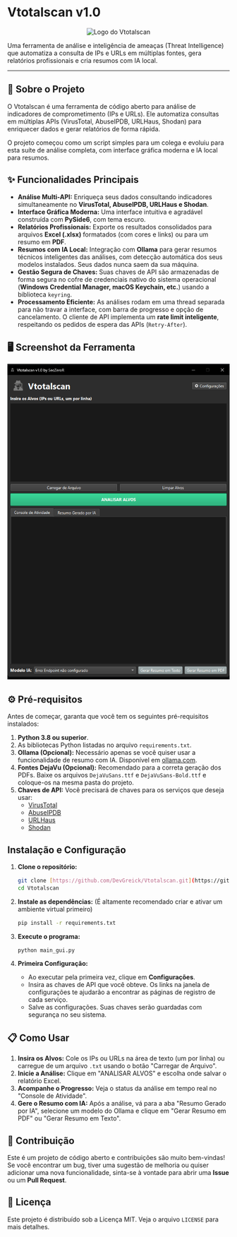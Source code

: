 # Vtotalscan v1.0

<p align="center">
  <img src="spy2-1.png" alt="Logo do Vtotalscan" width="150">
</p>

Uma ferramenta de análise e inteligência de ameaças (Threat Intelligence) que automatiza a consulta de IPs e URLs em múltiplas fontes, gera relatórios profissionais e cria resumos com IA local.

---

## 📜 Sobre o Projeto

O Vtotalscan é uma ferramenta de código aberto para análise de indicadores de comprometimento (IPs e URLs). Ele automatiza consultas em múltiplas APIs (VirusTotal, AbuseIPDB, URLHaus, Shodan) para enriquecer dados e gerar relatórios de forma rápida.

O projeto começou como um script simples para um colega e evoluiu para esta suíte de análise completa, com interface gráfica moderna e IA local para resumos.

## ✨ Funcionalidades Principais

* **Análise Multi-API:** Enriqueça seus dados consultando indicadores simultaneamente no **VirusTotal, AbuseIPDB, URLHaus e Shodan**.
* **Interface Gráfica Moderna:** Uma interface intuitiva e agradável construída com **PySide6**, com tema escuro.
* **Relatórios Profissionais:** Exporte os resultados consolidados para arquivos **Excel (.xlsx)** formatados (com cores e links) ou para um resumo em **PDF**.
* **Resumos com IA Local:** Integração com **Ollama** para gerar resumos técnicos inteligentes das análises, com detecção automática dos seus modelos instalados. Seus dados nunca saem da sua máquina.
* **Gestão Segura de Chaves:** Suas chaves de API são armazenadas de forma segura no cofre de credenciais nativo do sistema operacional (**Windows Credential Manager, macOS Keychain, etc.**) usando a biblioteca `keyring`.
* **Processamento Eficiente:** As análises rodam em uma thread separada para não travar a interface, com barra de progresso e opção de cancelamento. O cliente de API implementa um **rate limit inteligente**, respeitando os pedidos de espera das APIs (`Retry-After`).

## 🖥️ Screenshot da Ferramenta



![Screenshot da Aplicação](vtotalscan.png)

## ⚙️ Pré-requisitos

Antes de começar, garanta que você tem os seguintes pré-requisitos instalados:

1.  **Python 3.8 ou superior**.
2.  As bibliotecas Python listadas no arquivo `requirements.txt`.
3.  **Ollama (Opcional):** Necessário apenas se você quiser usar a funcionalidade de resumo com IA. Disponível em [ollama.com](https://ollama.com).
4.  **Fontes DejaVu (Opcional):** Recomendado para a correta geração dos PDFs. Baixe os arquivos `DejaVuSans.ttf` e `DejaVuSans-Bold.ttf` e coloque-os na mesma pasta do projeto.
5.  **Chaves de API:** Você precisará de chaves para os serviços que deseja usar:
    * [VirusTotal](https://www.virustotal.com/gui/join-us)
    * [AbuseIPDB](https://www.abuseipdb.com/register)
    * [URLHaus](https://urlhaus.abuse.ch/api/)
    * [Shodan](https://account.shodan.io/register)

## Instalação e Configuração

1.  **Clone o repositório:**
    ```bash
    git clone [https://github.com/DevGreick/Vtotalscan.git](https://github.com/DevGreick/Vtotalscan.git)
    cd Vtotalscan
    ```

2.  **Instale as dependências:**
    (É altamente recomendado criar e ativar um ambiente virtual primeiro)
    ```bash
    pip install -r requirements.txt
    ```

3.  **Execute o programa:**
    ```bash
    python main_gui.py
    ```

4.  **Primeira Configuração:**
    * Ao executar pela primeira vez, clique em **Configurações**.
    * Insira as chaves de API que você obteve. Os links na janela de configurações te ajudarão a encontrar as páginas de registro de cada serviço.
    * Salve as configurações. Suas chaves serão guardadas com segurança no seu sistema.

## 📋 Como Usar

1.  **Insira os Alvos:** Cole os IPs ou URLs na área de texto (um por linha) ou carregue de um arquivo `.txt` usando o botão "Carregar de Arquivo".
2.  **Inicie a Análise:** Clique em "ANALISAR ALVOS" e escolha onde salvar o relatório Excel.
3.  **Acompanhe o Progresso:** Veja o status da análise em tempo real no "Console de Atividade".
4.  **Gere o Resumo com IA:** Após a análise, vá para a aba "Resumo Gerado por IA", selecione um modelo do Ollama e clique em "Gerar Resumo em PDF" ou "Gerar Resumo em Texto".

## 🤝 Contribuição

Este é um projeto de código aberto e contribuições são muito bem-vindas! Se você encontrar um bug, tiver uma sugestão de melhoria ou quiser adicionar uma nova funcionalidade, sinta-se à vontade para abrir uma **Issue** ou um **Pull Request**.

## 📄 Licença

Este projeto é distribuído sob a Licença MIT. Veja o arquivo `LICENSE` para mais detalhes.
